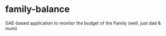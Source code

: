 family-balance
==============

GAE-based application to monitor the budget of the Family (well, just dad &amp; mum)
